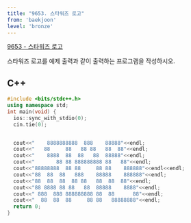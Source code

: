 ```yaml
---
title: "9653. 스타워즈 로고"
from: 'baekjoon'
level: 'bronze'
---
```


[9653 - 스타워즈 로고](https://www.acmicpc.net/problem/9653)

스타워즈 로고를 예제 출력과 같이 출력하는 프로그램을 작성하시오.

## C++

```cpp
#include <bits/stdc++.h> 
using namespace std;
int main(void) {
  ios::sync_with_stdio(0);
  cin.tie(0);


  cout<<"    8888888888  888    88888"<<endl;
  cout<<"   88     88   88 88   88  88"<<endl;
  cout<<"    8888  88  88   88  88888"<<endl;
  cout<<"       88 88 888888888 88   88"<<endl;
  cout<<"88888888  88 88     88 88    888888"<<endl<<endl;
  cout<<"88  88  88   888    88888    888888"<<endl;
  cout<<"88  88  88  88 88   88  88  88"<<endl;
  cout<<"88 8888 88 88   88  88888    8888"<<endl;
  cout<<" 888  888 888888888 88  88      88"<<endl;
  cout<<"  88  88  88     88 88   88888888"<<endl;
  return 0;
}
```